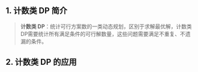 ## 1. 计数类 DP 简介

> **计数类 DP**：统计可行方案数的一类动态规划，区别于求解最优解，计数类 DP需要统计所有满足条件的可行解数量，这些问题需要满足不重复、不遗漏的条件。

## 2. 计数类 DP 的应用